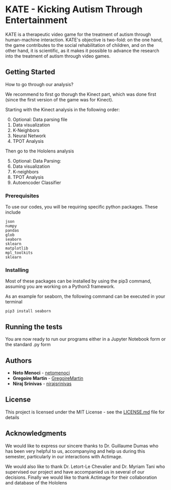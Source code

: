 # KATE - Kicking Autism Through Entertainment

KATE is a therapeutic video game for the treatment of autism through human-machine interaction. 
KATE's objective is two-fold: on the one hand, the game contributes to the social rehabilitation of children, and on the other hand, it is scientific, as it makes it possible to advance the research into the treatment of autism through video games.

## Getting Started

How to go through our analysis?

We recommend to first go thorugh the Kinect part, which was done first (since the first version of the game was for Kinect).

Starting with the Kinect analysis in the following order:

0) Optional: Data parsing file
1) Data visualization
2) K-Neighbors
3) Neural Network
4) TPOT Analysis

Then go to the Hololens analysis

5) Optional: Data Parsing:
6) Data visualization
7) K-neighbors
8) TPOT Analysis
9) Autoencoder Classifier

### Prerequisites

To use our codes, you will be requiring specific python packages. These include

```
json
numpy
pandas
glob
seaborn
sklearn
matplotlib
mpl_toolkits
sklearn
```

### Installing

Most of these packages can be installed by using the pip3 command, assuming you are working on a Python3 framework. 

As an example for seaborn, the following command can be executed in your terminal
```
pip3 install seaborn
```
## Running the tests

You are now ready to run our programs either in a Jupyter Notebook form or the standard .py form

## Authors

* **Neto Menoci** - [netomenoci](https://github.com/netomenoci)
* **Gregoire Martin** - [GregoireMartin](https://github.com/GregoireMartin)
* **Niraj Srinivas** - [nirajsrinivas](https://github.com/nirajsrinivas)

## License

This project is licensed under the MIT License - see the [LICENSE.md](LICENSE.md) file for details

## Acknowledgments

We would like to express our sincere thanks to Dr. Guillaume Dumas who has been very helpful to us, accompanying and help us during this semester, particularly in our interactions with Actimage.

We would also like to thank Dr. Letort-Le Chevalier and Dr. Myriam Tani who supervised our project and have accompanied us in several of our decisions.  Finally we would like to thank Actimage for their collaboration and database of the Hololens



